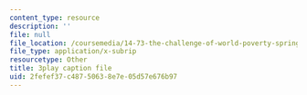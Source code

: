 ```yaml
---
content_type: resource
description: ''
file: null
file_location: /coursemedia/14-73-the-challenge-of-world-poverty-spring-2011/2fefef37c48750638e7e05d57e676b97_LERsET25_l0.vtt
file_type: application/x-subrip
resourcetype: Other
title: 3play caption file
uid: 2fefef37-c487-5063-8e7e-05d57e676b97
---
```

